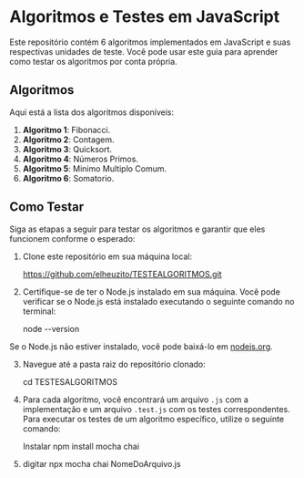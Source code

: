 # Algoritmos e Testes em JavaScript

Este repositório contém 6 algoritmos implementados em JavaScript e suas respectivas unidades de teste. Você pode usar este guia para aprender como testar os algoritmos por conta própria.

## Algoritmos

Aqui está a lista dos algoritmos disponíveis:

1. **Algoritmo 1**: Fibonacci.
2. **Algoritmo 2**: Contagem.
3. **Algoritmo 3**: Quicksort.
4. **Algoritmo 4**: Números Primos.
5. **Algoritmo 5**: Minimo Multiplo Comum.
6. **Algoritmo 6**: Somatorio.

## Como Testar

Siga as etapas a seguir para testar os algoritmos e garantir que eles funcionem conforme o esperado:

1. Clone este repositório em sua máquina local:

   https://github.com/elheuzito/TESTEALGORITMOS.git


2. Certifique-se de ter o Node.js instalado em sua máquina. Você pode verificar se o Node.js está instalado executando o seguinte comando no terminal:

   node --version

Se o Node.js não estiver instalado, você pode baixá-lo em [nodejs.org](https://nodejs.org/).

3. Navegue até a pasta raiz do repositório clonado:

   cd TESTESALGORITMOS

4. Para cada algoritmo, você encontrará um arquivo `.js` com a implementação e um arquivo `.test.js` com os testes correspondentes. Para executar os testes de um algoritmo específico, utilize o seguinte comando:
   
   Instalar npm install mocha chai
   
5. digitar npx mocha chai NomeDoArquivo.js
   
